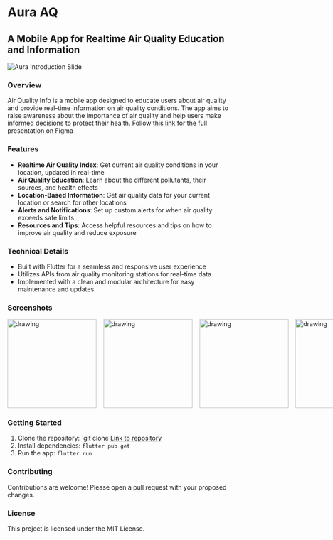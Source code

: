 # Aura AQ
## A Mobile App for Realtime Air Quality Education and Information

![Aura Introduction Slide](https://drive.google.com/uc?export=view&id=1QHOERlQBTGM3N-aAQICvl13evNyqEeWD)


### Overview

Air Quality Info is a mobile app designed to educate users about air quality and provide real-time information on air quality conditions. The app aims to raise awareness about the importance of air quality and help users make informed decisions to protect their health. Follow [this link](https://www.figma.com/proto/06ynyVkIRuqN6zPaKwx696/Aura-Air-Quality-App?page-id=0%3A1&node-id=12-3&viewport=1570%2C293%2C0.46&t=N73ozj2qeg2XZByb-1&scaling=contain) for the full presentation on Figma

### Features

* **Realtime Air Quality Index**: Get current air quality conditions in your location, updated in real-time
* **Air Quality Education**: Learn about the different pollutants, their sources, and health effects
* **Location-Based Information**: Get air quality data for your current location or search for other locations
* **Alerts and Notifications**: Set up custom alerts for when air quality exceeds safe limits
* **Resources and Tips**: Access helpful resources and tips on how to improve air quality and reduce exposure

### Technical Details

* Built with Flutter for a seamless and responsive user experience
* Utilizes APIs from air quality monitoring stations for real-time data
* Implemented with a clean and modular architecture for easy maintenance and updates

### Screenshots
<div style="display: flex">
  <img src="https://drive.google.com/uc?export=view&id=1uLxDmAj1GE0jwUB4UbrFjd2fNmxOfN4J" alt="drawing" width="200"/> &nbsp;&nbsp;&nbsp;&nbsp;
  <img src="https://drive.google.com/uc?export=view&id=1_siEdQStrt3zMV6HZ4l35XNswR4hgetr" alt="drawing" width="200"/> &nbsp;&nbsp;&nbsp;&nbsp;
  <img src="https://drive.google.com/uc?export=view&id=1FgT394IqYUf8_H3gi11LyhsvtcgYAYjY" alt="drawing" width="200"/> &nbsp;&nbsp;&nbsp;&nbsp;
  <img src="https://drive.google.com/uc?export=view&id=1wySCdORZfedASVzQq3aiidMmNSYmiyFp" alt="drawing" width="200"/> &nbsp;&nbsp;&nbsp;&nbsp;
  <img src="https://drive.google.com/uc?export=view&id=1Rpihfppc90e51rz4MzqfKyvyTb9znoR2" alt="drawing" width="200"/> &nbsp;&nbsp;&nbsp;&nbsp;
  <img src="https://drive.google.com/uc?export=view&id=12qmsTfZu96wRMkiAtnFBQu61AsXYwI_S" alt="drawing" width="200"/> &nbsp;&nbsp;&nbsp;&nbsp;
  <img src="https://drive.google.com/uc?export=view&id=1CCvO5REByof52b-YaFx6I35FWAmv5El6" alt="drawing" width="200"/> &nbsp;&nbsp;&nbsp;&nbsp;
  <img src="https://drive.google.com/uc?export=view&id=13QaTZZchOD3LVg8zWxDp4NCG1j1h5mzb" alt="drawing" width="200"/> &nbsp;&nbsp;&nbsp;&nbsp;
</div>

### Getting Started

1. Clone the repository: `git clone [Link to repository](https://github.com/ToppYankah/Aura.git)
2. Install dependencies: `flutter pub get`
3. Run the app: `flutter run`

### Contributing

Contributions are welcome! Please open a pull request with your proposed changes.

### License

This project is licensed under the MIT License.
